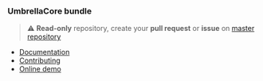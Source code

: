 ### UmbrellaCore bundle

> :warning: **Read-only** repository, create your **pull request** or **issue** on [master repository](https://github.com/acantepie/umbrella)

- [Documentation](https://github.com/acantepie/umbrella/blob/master/docs/README.md)
- [Contributing](https://github.com/acantepie/umbrella/blob/master/CONTRIBUTING.md)
- [Online demo](https://umbrella-corp.dev)
